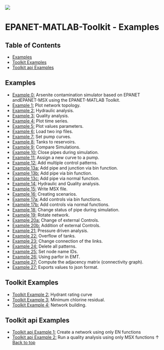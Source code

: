 <a href="http://www.kios.ucy.ac.cy"><img src="http://www.kios.ucy.ac.cy/templates/favourite/images/kios_logo_hover.png"/><a>


EPANET-MATLAB-Toolkit - Examples
==================================

## Table of Contents

- [Examples](#examples)
- [Toolkit Examples](#toolkit-examples)
- [Toolkit api Examples](#toolkit-api-examples)

## Examples
- [Example 0:](./EX0_CCWI2016_contamination_simulation.mlx) Arsenite contamination simulator based on EPANET andEPANET-MSX using the EPANET-MATLAB Toolkit.
- [Example 1:](./EX1_Plot_network_topology.mlx) Plot network topology. 
- [Example 2:](./EX2_Hydraulic_analysis.mlx) Hydraulic analysis. 
- [Example 3:](./EX3_Quality_analysis.mlx) Quality analysis. 
- [Example 4:](./EX4_Plot_time_series.mlx) Plot time series.
- [Example 5:](./EX5_Plot_values_parameters.mlx) Plot values parameters. 
- [Example 6:](./EX6_load_two_inp_files.mlx) Load two inp files.
- [Example 7:](./EX7_set_pump_curves.mlx) Set pump curves.
- [Example 8:](./EX8_tanks_to_reservoirs.m) Tanks to reservoirs.
- [Example 9:](./EX9_compare_simulations.mlx) Compare Simulations.
- [Example 10:](./EX10_close_pipes_during_sim.mlx) Close pipes during simulation.
- [Example 11:](./EX11_assing_new_curve_pump.mlx) Assign a new curve to a pump.
- [Example 12:](./EX12_add_multiple_controlpatterns_bin.mlx) Add multiple control patterns.
- [Example 13a:](./EX13a_add_cvpipe_junction.mlx) Add pipe and junction via bin function.
- [Example 13b:](./EX13b_add_cvpipe_bin.mlx) Add pipe via bin function.
- [Example 13c:](./EX13c_add_cvpipe.mlx) Add pipe via normal function.
- [Example 14:](./EX14_hydraulic_and_quality_analysis.mlx) Hydraulic and Quality analysis.
- [Example 15:](./EX15_write_msx_file.mlx) Write MSX file.
- [Example 16:](./EX16_create_multiple_scenarios.mlx) Creating scenarios.
- [Example 17a:](./EX17a_add_multiple_controls_pipestatus_bin.mlx) Add controls via bin functions.
- [Example 17b:](./EX17b_add_multiple_controls_pipestatus.mlx) Add controls via normal functions.
- [Example 18:](./EX18_change_status_pipes.mlx) Change status of pipe during simulation.
- [Example 19:](./EX19_rotate_network.mlx) Rotate network.
- [Example 20a:](./EX20a_external_controls.mlx) Change of external Controls.
- [Example 20b:](./EX20b_external_controls.mlx) Addition of external Controls.
- [Example 21:](./EX21_Pressure_driven_analysis_option.mlx) Pressure driven analysis.
- [Example 22:](./EX22_Overflow_option_for_tanks.mlx) Overflow of tanks.
- [Example 23:](./EX23_Change_connection_links.mlx) Change connection of the links.
- [Example 24:](./EX24_delete_all_patterns.mlx) Delete all patterns.
- [Example 25:](./EX25_set_node_name_ids.mlx) Set node name IDs.
- [Example 26:](./EX26_using_parfor.m) Using parfor in EMT.
- [Example 27:](./EX27_adjacency_matrix.mlx) Compute the adjacency matrix (connectivity graph).
- [Example 27:](./EX28_tojson.mlx) Exports values to json format.


## Toolkit Examples
- [Toolkit Example 2:](./Toolkit_EX2_Hydrant_rating_curve.mlx) Hydrant rating curve
- [Toolkit Example 3:](./Toolkit_EX3_Minimum_chlorine_residual.mlx) Minimum chlorine residual.
- [Toolkit Example 4:](./Toolkit_EX4_Network_Building.mlx) Network building.
## Toolkit api Examples
- [Toolkit api Example 1:](./Toolkit_api_EX1_using_EN_functions.mlx) Create a network using only EN functions
- [Toolkit api Example 2:](./Toolkit_api_EX2_using_MSX_functions.mlx) Run a quality analysis using only MSX functions
&uparrow; [Back to top](#table-of-contents)


